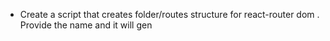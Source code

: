 - Create a script that creates folder/routes structure for react-router dom . Provide the name and it will gen
